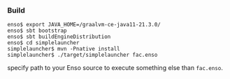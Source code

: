 
### Build

```
enso$ export JAVA_HOME=/graalvm-ce-java11-21.3.0/
enso$ sbt bootstrap
enso$ sbt buildEngineDistribution
enso$ cd simplelauncher
simplelauncher$ mvn -Pnative install
simplelauncher$ ./target/simplelauncher fac.enso
```

specify path to your Enso source to execute something else than `fac.enso`.
